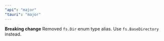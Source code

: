 ```yaml
---
"api": "major"
"tauri": "major"
---
```


**Breaking change** Removed `fs.Dir` enum type alias. Use `fs.BaseDirectory` instead.
